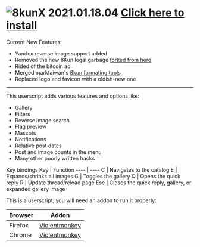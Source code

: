 # ![8](https://raw.githubusercontent.com/SlippingGitty/8chanX-for-8kun/2-0_pure/images/logo.png)kunX 2021.01.18.04  [Click here to install](https://github.com/SlippingGitty/8chanX-for-8kun/raw/2-0_pure/8kunX.user.js)

Current New Features: 
 * Yandex reverse image support added 
 * Removed the new 8Kun legal garbage [forked from here](https://github.com/4FK/8kun-disclaimer-hider)
 * Rided of the bitcoin ad
 * Merged marktaiwan's [8kun formating tools](https://github.com/marktaiwan/8kun-Formatting-Tools)
 * Replaced logo and favicon with a oldish-new one

***

This userscript adds various features and options like:
 * Gallery
 * Filters
 * Reverse image search
 * Flag preview
 * Mascots
 * Notifications
 * Relative post dates
 * Post and image counts in the menu
 * Many other poorly written hacks
 
Key bindings
Key     | Function
----    | ----
C       | Navigates to the catalog
E       | Expands/shrinks all images
G       | Toggles the gallery
Q       | Opens the quick reply
R       | Update thread/reload page
Esc     | Closes the quick reply, gallery, or expanded gallery image

This is a userscript, you will need an addon to run it properly:

Browser|Addon
----   |----
Firefox|[Violentmonkey](https://addons.mozilla.org/en-US/firefox/addon/violentmonkey/)
Chrome |[Violentmonkey](https://chrome.google.com/webstore/detail/violentmonkey/jinjaccalgkegednnccohejagnlnfdag)
